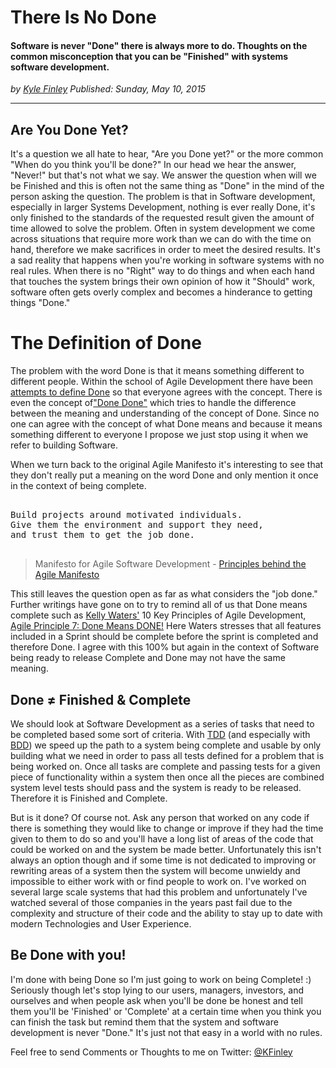 # There Is No Done
#### Software is never "Done" there is always more to do. Thoughts on the common misconception that you can be "Finished" with systems software development.

*<div class="article-meta-data"> by <span class="article-meta-author" itemprop="author"><a href="https://twitter.com/kfinley" target="_blank" title="kfinley on Twitter">Kyle Finley</a></span> Published: <time itemprop="pubdate" datetime="5/10/2015 12:02:07 PM">Sunday, May 10, 2015</time></div>*

---

## Are You Done Yet?
It's a question we all hate to hear, "Are you Done yet?" or the more common "When do you think you'll be done?" In our head we hear the answer, "Never!" but that's not what we say. We answer the question when will we be Finished and this is often not the same thing as "Done" in the mind of the person asking the question. The problem is that in Software development, especially in larger Systems Development, nothing is ever really Done, it's only finished to the standards of the requested result given the amount of time allowed to solve the problem. Often in system development we come across situations that require more work than we can do with the time on hand, therefore we make sacrifices in order to meet the desired results. It's a sad reality that happens when you're working in software systems with no real rules. When there is no "Right" way to do things and when each hand that touches the system brings their own opinion of how it "Should" work, software often gets overly complex and becomes a hinderance to getting things "Done."

# The Definition of Done
The problem with the word Done is that it means something different to different people. Within the school of Agile Development there have been [attempts to define Done](https://goo.gl/XLSKqm) so that everyone agrees with the concept. There is even the concept of["Done Done"](http://goo.gl/NLAflh) which tries to handle the difference between the meaning and understanding of the concept of Done. Since no one can agree with the concept of what Done means and because it means something different to everyone I propose we just stop using it when we refer to building Software.

When we turn back to the original Agile Manifesto it's interesting to see that they don't really put a meaning on the word Done and only mention it once in the context of being complete.

<pre>

Build projects around motivated individuals.
Give them the environment and support they need,
and trust them to get the job done.

</pre>
> Manifesto for Agile Software Development - [Principles behind the Agile Manifesto](http://goo.gl/o3J33o)


This still leaves the question open as far as what considers the "job done." Further writings have gone on to try to remind all of us that Done means complete such as [Kelly Waters'](https://goo.gl/MuNG0r) 10 Key Principles of Agile Development, [Agile Principle 7: Done Means DONE!](http://goo.gl/vvcgxq) Here Waters stresses that all features included in a Sprint should be complete before the sprint is completed and therefore Done. I agree with this 100% but again in the context of Software being ready to release Complete and Done may not have the same meaning.

## Done ≠ Finished & Complete

We should look at Software Development as a series of tasks that need to be completed based some sort of criteria. With [TDD](http://goo.gl/HbJWgq) (and especially with [BDD](http://goo.gl/FIf9FY)) we speed up the path to a system being complete and usable by only building what we need in order to pass all tests defined for a problem that is being worked on. Once all tasks are complete and passing tests for a given piece of functionality within a system then once all the pieces are combined system level tests should pass and the system is ready to be released. Therefore it is Finished and Complete.

But is it done? Of course not. Ask any person that worked on any code if there is something they would like to change or improve if they had the time given to them to do so and you'll have a long list of areas of the code that could be worked on and the system be made better. Unfortunately this isn't always an option though and if some time is not dedicated to improving or rewriting areas of a system then the system will become unwieldy and impossible to either work with or find people to work on. I've worked on several large scale systems that had this problem and unfortunately I've watched several of those companies in the years past fail due to the complexity and structure of their code and the ability to stay up to date with modern Technologies and User Experience.

## Be Done with you!
I'm done with being Done so I'm just going to work on being Complete! :) Seriously though let's stop lying to our users, managers, investors, and ourselves and when people ask when you'll be done be honest and tell them you'll be 'Finished' or 'Complete' at a certain time when you think you can finish the task but remind them that the system and software development is never "Done." It's just not that easy in a world with no rules.

Feel free to send Comments or Thoughts to me on Twitter: [@KFinley](http://goo.gl/WLI4Vb)
